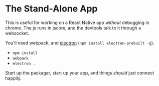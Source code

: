 # The Stand-Alone App

This is useful for working on a React Native app *without* debugging in
chrome. The js runs in jscore, and the devtools talk to it through a
websocket.

You'll need webpack, and [electron](http://electron.atom.io/#get-started) (`npm install electron-prebuilt -g`).

- `npm install`
- `webpack`
- `electron .`

Start up the packager, start up your app, and things *should* just connect
happily.

